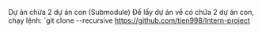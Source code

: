 Dự án chứa 2 dự án con (Submodule)
Để lấy dự án về có chứa 2 dự án con, chạy lệnh:
`git clone --recursive https://github.com/tien998/Intern-project
